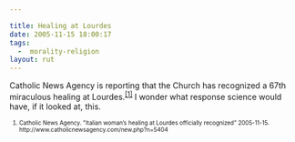 ```yaml
---

title: Healing at Lourdes
date: 2005-11-15 18:00:17
tags:
  -  morality-religion
layout: rut
---
```


<p>Catholic News Agency is reporting that the Church has recognized a 67th miraculous healing at Lourdes.<sup><a href="http://www.catholicnewsagency.com/new.php?n=5404" title="Italian woman’s healing at Lourdes officially recognized">[1]</a></sup> I wonder what response science would have, if it looked at, this.</p>  <font size="-2"><ol><li>Catholic News Agency.  "Italian woman’s healing at Lourdes officially recognized" 2005-11-15. http://www.catholicnewsagency.com/new.php?n=5404 </li></ol></font>

